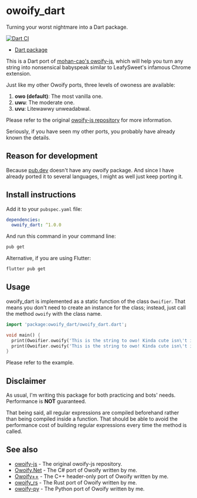 # owoify_dart
Turning your worst nightmare into a Dart package.

[![Dart CI](https://github.com/deadshot465/owoify_dart/actions/workflows/dart.yml/badge.svg)](https://github.com/deadshot465/owoify_dart/actions/workflows/dart.yml)

- [Dart package](https://pub.dev/packages/owoify_dart/)

This is a Dart port of [mohan-cao's owoify-js](https://github.com/mohan-cao/owoify-js), which will help you turn any string into nonsensical babyspeak similar to LeafySweet's infamous Chrome extension.

Just like my other Owoify ports, three levels of owoness are available:

1. **owo (default)**: The most vanilla one.
2. **uwu**: The moderate one.
3. **uvu**: Litewawwy unweadabwal.

Please refer to the original [owoify-js repository](https://github.com/mohan-cao/owoify-js) for more information.

Seriously, if you have seen my other ports, you probably have already known the details.

## Reason for development
Because [pub.dev](https://pub.dev/) doesn't have any owoify package. And since I have already ported it to several languages, I might as well just keep porting it.

## Install instructions
Add it to your `pubspec.yaml` file:
```yaml
dependencies:
  owoify_dart: ^1.0.0
```
And run this command in your command line:
```bash
pub get
```
Alternative, if you are using Flutter:
```bash
flutter pub get
```

## Usage
owoify_dart is implemented as a static function of the class `Owoifier`. That means you don't need to create an instance for the class; instead, just call the method `owoify` with the class name.
```dart
import 'package:owoify_dart/owoify_dart.dart';

void main() {
  print(Owoifier.owoify('This is the string to owo! Kinda cute isn\'t it?'));
  print(Owoifier.owoify('This is the string to owo! Kinda cute isn\'t it?', level: OwoifyLevel.Uvu));
}
```
Please refer to the example.

## Disclaimer
As usual, I'm writing this package for both practicing and bots' needs. Performance is **NOT** guaranteed.

That being said, all regular expressions are compiled beforehand rather than being compiled inside a function. That should be able to avoid the performance cost of building regular expressions every time the method is called.

## See also
- [owoify-js](https://github.com/mohan-cao/owoify-js) - The original owoify-js repository.
- [Owoify.Net](https://www.nuget.org/packages/Owoify.Net/1.0.1) - The C# port of Owoify written by me.
- [Owoify++](https://github.com/deadshot465/OwoifyCpp) - The C++ header-only port of Owoify written by me.
- [owoify_rs](https://crates.io/crates/owoify_rs) - The Rust port of Owoify written by me.
- [owoify-py](https://pypi.org/project/owoify-py/) - The Python port of Owoify written by me.
